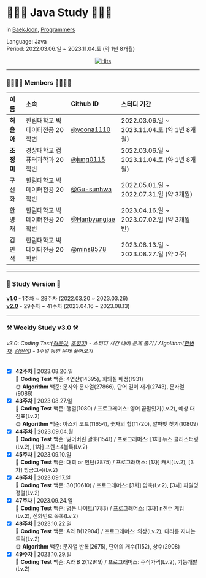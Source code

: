 # 👩🏻‍💻 Java Study 👨🏻‍💻
in [BaekJoon](https://www.acmicpc.net/), [Programmers](https://school.programmers.co.kr/learn/challenges?)  
   
Language: Java  
Period: 2022.03.06.일 ~ 2023.11.04.토 (약 1년 8개월)  
<div align="center">

  [![Hits](https://hits.seeyoufarm.com/api/count/incr/badge.svg?url=https%3A%2F%2Fgithub.com%2Fjung0115%2Fheo-goo-joe-0306&count_bg=%233D95C8&title_bg=%234E4D7C&icon=java.svg&icon_color=%23DCDCDC&title=hits&edge_flat=false)](https://hits.seeyoufarm.com)
</div>

---

### 👨‍👩‍👧‍👦 Members 👨‍👩‍👧‍👦
| 이름 | 소속 | Github ID | 스터디 기간 |
| :--- | :--- | :--- | :--- |
| **허윤아** | 한림대학교 빅데이터전공 20학번 | [@yoona1110](https://github.com/yoona1110) | 2022.03.06.일 ~ 2023.11.04.토 (약 1년 8개월) |
| **조정미** | 경상대학교 컴퓨터과학과 20학번 | [@jung0115](https://github.com/jung0115) | 2022.03.06.일 ~ 2023.11.04.토 (약 1년 8개월) |
| 구선화 | 한림대학교 빅데이터전공 20학번 | [@Gu-sunhwa](https://github.com/Gu-sunhwa) | 2022.05.01.일 ~ 2022.07.31.일 (약 3개월) |
| 한병재 | 한림대학교 빅데이터전공 20학번 | [@Hanbyungjae](https://github.com/Hanbyungjae) | 2023.04.16.일 ~ 2023.07.02.일 (약 3개월 반) |
| 김민석 | 한림대학교 빅데이터전공 20학번 | [@mins8578](https://github.com/mins8578) | 2023.08.13.일 ~ 2023.08.27.일 (약 2주) |

---

### 🔆 Study Version 🔆
[**v1.0**](https://github.com/VSCodeNers/heo-goo-joe-0306/wiki/Weekly-Study-v1.0-%E2%80%90-1%EC%A3%BC%EC%B0%A8-~-28%EC%A3%BC%EC%B0%A8-(2022.03.20-~-2023.03.26)) ‐ 1주차 ~ 28주차 (2022.03.20 ~ 2023.03.26)  
[**v2.0**](https://github.com/VSCodeNers/heo-goo-joe-0306/wiki/Weekly-Study-v2.0-%E2%80%90-29%EC%A3%BC%EC%B0%A8-~-41%EC%A3%BC%EC%B0%A8-(2023.04.16-~-2023.08.13)) - 29주차 ~ 41주차 (2023.04.16 ~ 2023.08.13)  

---

### ⚒️ Weekly Study v3.0 ⚒️
###### v3.0: Coding Test([허윤아](https://github.com/yoona1110), [조정미](https://github.com/jung0115)) - 스터디 시간 내에 문제 풀기 / Algolithm([한병재](https://github.com/Hanbyungjae), [김민석](https://github.com/mins8578)) - 1주일 동안 문제 풀어오기
- [x] **42주차** | 2023.08.20.일  
🌝 **Coding Test** 백준: 4연산(14395), 회의실 배정(1931)    
🌞 **Algorithm** 백준: 문자와 문자열(27866), 단어 길이 재기(2743), 문자열(9086)  
- [x] **43주차** | 2023.08.27.일  
🌝 **Coding Test** 백준: 행렬(1080) / 프로그래머스: 영어 끝말잇기(Lv.2), 예상 대진표(Lv.2)  
🌞 **Algorithm** 백준: 아스키 코드(11654), 숫자의 합(11720), 알파벳 찾기(10809)  
- [x] **44주차** | 2023.09.04.월  
🌝 **Coding Test** 백준: 잃어버린 괄호(1541) / 프로그래머스: [1차] 뉴스 클러스터링(Lv.2), [1차] 프렌즈4블록(Lv.2)  
- [x] **45주차** | 2023.09.10.일  
🌝 **Coding Test** 백준: 대회 or 인턴(2875) / 프로그래머스: [1차] 캐시(Lv.2), [3차] 방금그곡(Lv.2)  
- [x] **46주차** | 2023.09.17.일  
🌝 **Coding Test** 백준: 30(10610) / 프로그래머스: [3차] 압축(Lv.2), [3차] 파일명 정렬(Lv.2)  
- [x] **47주차** | 2023.09.24.일  
🌝 **Coding Test** 백준: 병든 나이트(1783) / 프로그래머스: [3차] n진수 게임(Lv.2), 전화번호 목록(Lv.2)  
- [x] **48주차** | 2023.10.22.일  
🌝 **Coding Test** 백준: A와 B(12904) / 프로그래머스: 의상(Lv.2), 다리를 지나는 트럭(Lv.2)  
🌞 **Algorithm** 백준: 문자열 반복(2675), 단어의 개수(1152), 상수(2908)  
- [x] **49주차** | 2023.10.29.일  
🌝 **Coding Test** 백준: A와 B 2(12919) / 프로그래머스: 주식가격(Lv.2), 기능개발(Lv.2)  
